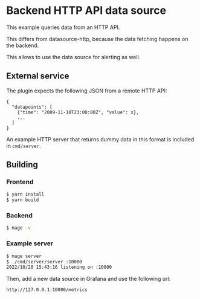 # Backend HTTP API data source

This example queries data from an HTTP API.

This differs from datasource-http, because the data fetching happens on the backend.

This allows to use the data source for alerting as well.

## External service

The plugin expects the following JSON from a remote HTTP API:

```
{
  "datapoints": [
    {"time": "2009-11-10T23:00:00Z", "value": x},
    ...
  ]
}
```

An example HTTP server that returns dummy data in this format is included in `cmd/server`.

## Building

### Frontend

```bash
$ yarn install
$ yarn build
```

### Backend

```bash
$ mage -v
```

### Example server

```bash
$ mage server
$ ./cmd/server/server :10000
2022/10/28 15:43:16 listening on :10000
```

Then, add a new data source in Grafana and use the following url:

```
http://127.0.0.1:10000/metrics
```
